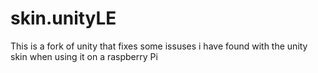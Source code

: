 # skin.unityLE

This is a fork of unity that fixes some issuses i have found with the unity skin when using it on a raspberry Pi
